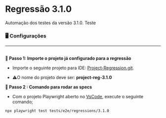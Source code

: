 # Regressão 3.1.0

Automação dos testes da versão 3.1.0. Teste

### 🖥️ Configurações

---

<br><b>📁 Passo 1:
Importe o projeto já configurado para a regressão</b>

- Importe o seguinte projeto para IDE: <a href="https://github.com/gibritom/Project-Regression.git">Project-Regression.git</a>.
- <p>⚠️O nome do projeto deve ser: <b>project-reg-3.1.0</b></p>

<b>🧪 Passo 2 : Comando para rodar as specs </b>

- Com o projeto Playwright aberto no <a href="https://code.visualstudio.com/Download">VsCode</a>, execute o seguinte comando;

```
npx playwright test tests/e2e/regressions/3.1.0
```

